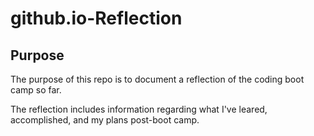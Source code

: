 # github.io-Reflection

## Purpose

The purpose of this repo is to document a reflection of the coding boot camp so far. 

The reflection includes information regarding what I've leared, accomplished, and my plans post-boot camp.